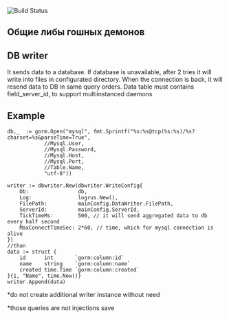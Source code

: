 ![Build Status](https://travis-ci.org/adtechpotok/go-common.svg?branch=master)

## Общие либы гошных демонов

## DB writer 
It sends data to a database. If database is unavailable, after 2 tries it will write into files in configurated directory. When the connection is back, it will resend data to DB in same query orders.
Data table must contains field_server_id, to support multiinstanced daemons
## Example
```$xslt
db,_  := gorm.Open("mysql", fmt.Sprintf("%s:%s@tcp(%s:%s)/%s?charset=%s&parseTime=True",
         	//Mysql.User,
         	//Mysql.Password,
         	//Mysql.Host,
         	//Mysql.Port,
         	//Table.Name,
         	"utf-8"))
         		
writer := dbwriter.New(dbwriter.WriteConfig{
	Db:                db,
	Log:               logrus.New(),
	FilePath:          mainConfig.DataWriter.FilePath,
	ServerId:          mainConfig.ServerId,
	TickTimeMs:        500, // it will send aggregated data to db every half second
	MaxConnectTimeSec: 2*60, // time, which for mysql connection is alive
})
//than 
data := struct {
    id      int       `gorm:column:id`
    name    string    `gorm:column:name`
    created time.Time `gorm:column:created`
}{1, "Name", time.Now()}
writer.Append(data)    
```
*do not create additional writer instance without need

*those queries are not injections save
